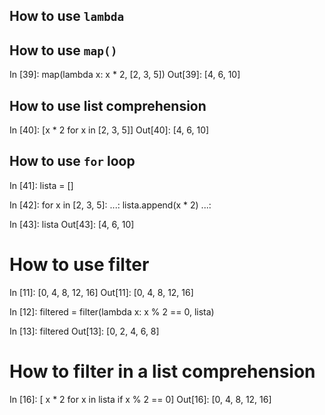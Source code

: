 ## How to use `lambda`
## How to use `map()`
In [39]: map(lambda x: x * 2, [2, 3, 5])
Out[39]: [4, 6, 10]

## How to use list comprehension
In [40]: [x * 2 for x in [2, 3, 5]]
Out[40]: [4, 6, 10]


## How to use `for` loop
In [41]: lista = []

In [42]: for x in [2, 3, 5]:
    ...:     lista.append(x * 2)
    ...:

In [43]: lista
Out[43]: [4, 6, 10]

# How to use filter
In [11]: [0, 4, 8, 12, 16]
Out[11]: [0, 4, 8, 12, 16]

In [12]: filtered = filter(lambda x: x % 2 == 0, lista)

In [13]: filtered
Out[13]: [0, 2, 4, 6, 8]

# How to filter in a list comprehension
In [16]: [ x * 2 for x in lista if x % 2 == 0]
Out[16]: [0, 4, 8, 12, 16]
